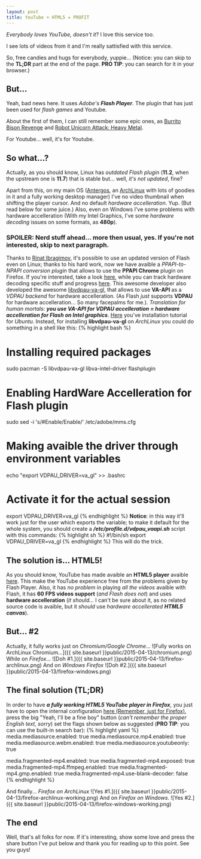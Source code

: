 ```yaml
---
layout: post
title: YouTube + HTML5 = PROFIT
---
```


*Everybody loves YouTube, doesn't it*? I love this service too.

I see lots of videos from it and I'm really sattisfied with this service.

So, free candies and hugs for everybody, yuppie...
(Notice: you can skip to the **TL;DR** part at the end of the page. **PRO TIP**: you can search for it in your browser.)

## But...

Yeah, bad news here. It uses *Adobe's* ***Flash Player***.
The plugin that has just been used for *flash games* and Youtube.

About the first of them, I can still remember some epic ones, as [Burrito Bison Revenge](http://www.kongregate.com/games/JuicyBeast/burrito-bison-revenge) and [Robot Unicorn Attack: Heavy Metal](http://games.adultswim.com/robot-unicorn-attack-heavy-metal-twitchy-online-game.html).

For Youtube... well, it's for Youtube.

## So what...?

Actually, as you should know, Linux has *outdated Flash plugin* (**11.2**, when the upstream one is **11.7**) that is stable but... well, *it's not updated*, fine?

Apart from this, on my main OS ([Antergos](http://antergos.com), an [ArchLinux](http://archlinux.org) with lots of goodies in it and a fully working desktop manager) I've no video thumbnail when shifting the player cursor. And no default *hardware accelleration*. Yup. (But read below for some juice.)
Also, even on Windows I've some problems with hardware accelleration (With my Intel Graphics, I've some *hardware decoding* issues on some formats, as **480p**).
### SPOILER: Nerd stuff ahead... more then usual, yes. If you're not interested, skip to next paragraph.
Thanks to [Rinat Ibragimov](https://github.com/i-rinat/), it's possible to use an updated version of Flash even on Linux; thanks to his hard work, now we have avaible a *PPAPI-to-NPAPI conversion plugin* that allows to use the **PPAPI Chrome** plugin on Firefox.
If you're interested, take a look [here](https://github.com/i-rinat/freshplayerplugin), while you can track hardware decoding specific stuff and progress [here](https://github.com/i-rinat/freshplayerplugin/issues/24).
This awesome developer also developed the awesome [libvdpau-va-gl](https://github.com/i-rinat/libvdpau-va-gl), that allows to use **VA-API** as a *VDPAU backend* for hardware accelleration.
(As Flash *just* supports **VDPAU** for hardware accelleration... So many facepalms for me.).
*Translation for human mortals*: ***you use VA-API for VDPAU accelleration = hardware accelleration for Flash on Intel graphics***. [Here](http://www.webupd8.org/2013/09/adobe-flash-player-hardware.html) you've installation tutorial for *Ubuntu*.
Instead, for installing **libvdpau-va-gl** on *ArchLinux* you could do something in a shell like this:
{% highlight bash %}
# Installing required packages
sudo pacman -S libvdpau-va-gl libva-intel-driver flashplugin
# Enabling HardWare Accelleration for Flash plugin
sudo sed -i 's/#Enable/Enable/' /etc/adobe/mms.cfg
# Making avaible the driver through environment variables
echo "export VDPAU_DRIVER=va_gl" >> .bashrc
# Activate it for the actual session
export VDPAU_DRIVER=va_gl
{% endhighlight %}
**Notice**: in this way it'll work just for the user which exports the variable; to make it default for the whole system, you should create a
***/etc/profile.d/vdpau_vaapi.sh***
script with this commands:
{% highlight sh %}
#!/bin/sh
export VDPAU_DRIVER=va_gl
{% endhighlight %}
This will do the trick.

## The solution is... HTML5!
As you should know, YouTube has made avaible an **HTML5 player** avaible [here](https://www.youtube.com/html5).
This make the YouTube experience free from the problems given by Flash Player.
Also, it has *no problem* in playing *all the videos* avaible with Flash, it has **60 FPS videos support** (*and Flash does not*) and uses **hardware accelleration** (*it should...* I can't be sure about it, as no related source code is avaible, but it *should* use *hardware accellerated* ***HTML5 canvas***).

## But... #2
Actually, it fully works just on *Chromium/Google Chrome*...
![Fully works on ArchLinux Chromium...]({{ site.baseurl }}public/2015-04-13/chromium.png)
While on *Firefox*...
![Doh #1.]({{ site.baseurl }}public/2015-04-13/firefox-archlinux.png)
And on *Windows Firefox*
![Doh #2.]({{ site.baseurl }}public/2015-04-13/firefox-windows.png)

## The final solution (TL;DR)

In order to have ***a fully working HTML5 YouTube player in Firefox***, you just have to open the internal configuration [here (Remember, just for  Firefox)](about:config), press the big "Yeah, I'll be a fine boy" button (*can't remember the proper English text, sorry*) set the flags shown below as suggested (**PRO TIP**: you can use the built-in search bar):
{% highlight yaml %}
media.mediasource.enabled: true
media.mediasource.mp4.enabled: true
media.mediasource.webm.enabled: true
media.mediasource.youtubeonly: true

media.fragmented-mp4.enabled: true
media.fragmented-mp4.exposed: true
media.fragmented-mp4.ffmpeg.enabled: true
media.fragmented-mp4.gmp.enabled: true
media.fragmented-mp4.use-blank-decoder: false
{% endhighlight %}

And finally...
*Firefox on ArchLinux*
![Yes #1.]({{ site.baseurl }}public/2015-04-13/firefox-archlinux-working.png)
And on *Firefox on Windows*.
![Yes #2.]({{ site.baseurl }}public/2015-04-13/firefox-windows-working.png)

## The end
Well, that's all folks for now.
If it's interesting, show some love and press the share button I've put below and thank you for reading up to this point.
See you guys!
